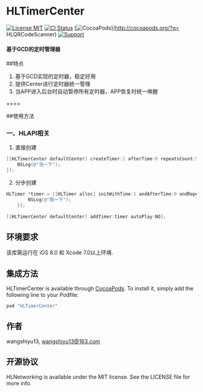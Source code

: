 # HLTimerCenter
[![License MIT](https://img.shields.io/badge/license-MIT-green.svg?style=flat)](https://github.com/wangshiyu13/HLQRCodeScanner/blob/master/LICENSE)
[![CI Status](https://img.shields.io/badge/build-1.0.3-brightgreen.svg)](https://travis-ci.org/wangshiyu13/HLQRCodeScanner)
[![CocoaPods](https://img.shields.io/badge/platform-iOS-lightgrey.svg)](http://cocoapods.org/?q= HLQRCodeScanner)
[![Support](https://img.shields.io/badge/support-iOS%208%2B-blue.svg)](https://www.apple.com/nl/ios/)
#### 基于GCD的定时管理器
##特点
1. 基于GCD实现的定时器，稳定好用
2. 提供Center进行定时器统一管理
3. 当APP进入后台时自动暂停所有定时器，APP恢复时统一唤醒

====

##使用方法

### 一、HLAPI相关

1) 直接创建

```objective-c
[[HLTimerCenter defaultCenter] createTimer:1 afterTime:0 repeatsCount:5 repeats:NO autoPlay:YES handler:^{
	NSLog(@"泡一下");
}];
```

2) 分步创建

```objective-c
HLTimer *timer = [[HLTimer alloc] initWithTime:1 andAfterTime:0 andRepeatsCount:5 isRepeats:NO completionHandler:^{
        NSLog(@"跑一下");
    }];
    
[[HLTimerCenter defaultCenter] addTimer:timer autoPlay:NO];
```

## 环境要求

该库需运行在 iOS 8.0 和 Xcode 7.0以上环境.

## 集成方法

HLTimerCenter is available through [CocoaPods](http://cocoapods.org). To install
it, simply add the following line to your Podfile:

```ruby
pod "HLTimerCenter"
```

## 作者

wangshiyu13, wangshiyu13@163.com

## 开源协议

HLNetworking is available under the MIT license. See the LICENSE file for more info.
